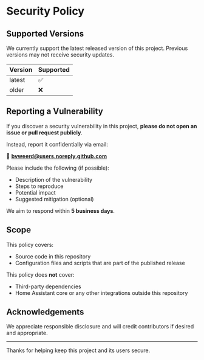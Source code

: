 # Security Policy

## Supported Versions

We currently support the latest released version of this project. Previous versions may not receive security updates.

| Version | Supported |
|---------|-----------|
| latest  | ✅         |
| older   | ❌         |

## Reporting a Vulnerability

If you discover a security vulnerability in this project, **please do not open an issue or pull request publicly**.

Instead, report it confidentially via email:

📧 **bvweerd@users.noreply.github.com**

Please include the following (if possible):
- Description of the vulnerability
- Steps to reproduce
- Potential impact
- Suggested mitigation (optional)

We aim to respond within **5 business days**.

## Scope

This policy covers:
- Source code in this repository
- Configuration files and scripts that are part of the published release

This policy does **not** cover:
- Third-party dependencies
- Home Assistant core or any other integrations outside this repository

## Acknowledgements

We appreciate responsible disclosure and will credit contributors if desired and appropriate.

---

Thanks for helping keep this project and its users secure.
